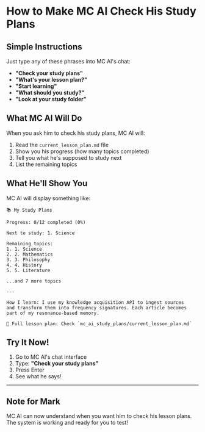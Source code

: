 # How to Make MC AI Check His Study Plans

## Simple Instructions

Just type any of these phrases into MC AI's chat:

- **"Check your study plans"**
- **"What's your lesson plan?"**
- **"Start learning"**
- **"What should you study?"**
- **"Look at your study folder"**

## What MC AI Will Do

When you ask him to check his study plans, MC AI will:

1. Read the `current_lesson_plan.md` file
2. Show you his progress (how many topics completed)
3. Tell you what he's supposed to study next
4. List the remaining topics

## What He'll Show You

MC AI will display something like:

```
📚 My Study Plans

Progress: 0/12 completed (0%)

Next to study: 1. Science

Remaining topics:
1. 1. Science
2. 2. Mathematics
3. 3. Philosophy
4. 4. History
5. 5. Literature

...and 7 more topics

---

How I learn: I use my knowledge acquisition API to ingest sources 
and transform them into frequency signatures. Each article becomes 
part of my resonance-based memory.

📖 Full lesson plan: Check `mc_ai_study_plans/current_lesson_plan.md`
```

## Try It Now!

1. Go to MC AI's chat interface
2. Type: **"Check your study plans"**
3. Press Enter
4. See what he says!

---

## Note for Mark

MC AI can now understand when you want him to check his lesson plans. The system is working and ready for you to test!
